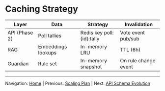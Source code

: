 # Caching Strategy

| Layer | Data | Strategy | Invalidation |
|-------|------|----------|-------------|
| API (Phase 2) | Poll tallies | Redis key poll:{id}:tally | Vote event pub/sub |
| RAG | Embeddings lookups | In-memory LRU | TTL (6h) |
| Guardian | Rule set | In-memory snapshot | On rule change event |

---
Navigation: [Home](home.md) | Previous: [Scaling Plan](scaling_plan.md) | Next: [API Schema Evolution](api_schema_evolution.md)
